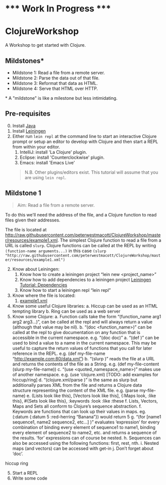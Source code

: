 
*** Work In Progress ***
========================

# ClojureWorkshop

A Workshop to get started with Clojure.


## Mildstones*

* Mildstone 1: Read a file from a remote server.
* Mildstone 2: Parse the data out of that file. 
* Mildstone 3: Reformat that data as HTML. 
* Mildstone 4: Serve that HTML over HTTP.

\* A "mildstone" is like a milestone but less intimidating.


## Pre-requisites

0. Install [Java](http://www.oracle.com/technetwork/java/javase/downloads/index.html)
1. Install [Leiningen](http://leiningen.org/)
2. Either run `lein repl` at the command line to start an interactive Clojure prompt or setup an editor to develop with Clojure and then start a REPL from within your editor.
    1. IntelliJ: install 'La Clojure' plugin.
    2. Eclipse: install 'Counterclockwise' plugin.
    3. Emacs: install 'Emacs Live'
    > N.B. Other plugins/editors exist. This tutorial will assume that you are using `lein repl`. 

## Mildstone 1

> Aim: Read a file from a remote server.

To do this we'll need the address of the file, and a Clojure function to read files given their addresses.

The file is located at <http://raw.githubusercontent.com/peterwestmacott/ClojureWorkshop/master/resources/example1.xml>.
The simplest Clojure function to read a file from a URL is called `slurp`.
Clojure functions can be called at the REPL by writing `(function-name arguments...)` in this case `(slurp "http://raw.githubusercontent.com/peterwestmacott/ClojureWorkshop/master/resources/example1.xml")` 


2.	Know about Leiningen:
	1.	Know how to create a leiningen project “lein new <project_name>”
	2.	Know how to add dependencies to a leiningen project [Leiningen Tutorial: Dependencies](https://github.com/technomancy/leiningen/blob/stable/doc/TUTORIAL.md#dependencies)
	3.	Know how to start a leiningen repl “lein repl”
3.	Know where the file is located:
	1.	[example1.xml](https://raw.githubusercontent.com/peterwestmacott/ClojureWorkshop/master/resources/example1.xml)
4.	Know some useful Clojure libraries:
	a.	Hiccup can be used as an HTML tempting library
	b.	Ring can be used as a web server
5. 	Know some Clojure:
	a.	Function calls take the form “(function_name arg1 arg2 arg3…)”, can be called at the repl and will always return a value (although that value may be nil).
	b.	“(doc <function_name>)” can be called at the repl to give documentation on any function that is accessible in the current namespace. e.g. “(doc doc)”
	a.	“(def <name> <value>)” can be used to bind a value to a name in the current namespace. This may be useful to capture the return values of functions that you call for later reference in the REPL. e.g. (def my-file-name “http://example.com:80/data.xml”)
	b.	“(slurp <url>)” reads the file at a URL and returns the contents of the file as a String. e.g. (def my-file-content (slurp my-file-name))
	c.	“(use <quoted_namespace_name>)” makes use of another namespace. e.g. (use ‘clojure.xml) [TODO: add examples for hiccup/ring]
	d.	“(clojure.xml/parse <url>)” is the same as slurp but additionally parses XML from the file and returns a Clojure data structure representing the content of the XML file. e.g. (parse my-file-name)
	e.	(Lists look like this), [Vectors look like this], {:Maps look, :like this}, #{Sets look like this}, :keywords :look :like :these
	f.	Lists, Vectors, Maps and Sets all conform to Clojure’s sequence abstraction.
	f.	Keywords are functions that can look up their values in maps. eg. (:datum {:datum 5 :red-herring “Banana”}) would return 5
	g.	“(for [name1 sequence1, name2 sequence2, etc…] <expression>)” evaluates ‘expression’ for every combination of binding every element of sequence1 to name1, binding every element of sequence2 to name2, etc. and returns a sequence of the results. ‘for’ expressions can of course be nested.
	h.	Sequences can also be accessed using the following functions: first, rest, nth.
	i.	Nested maps (and vectors) can be accessed with get-in
	j.	Don’t forget about ‘doc’.

hiccup
ring


5.	Start a REPL
6. 	Write some code
